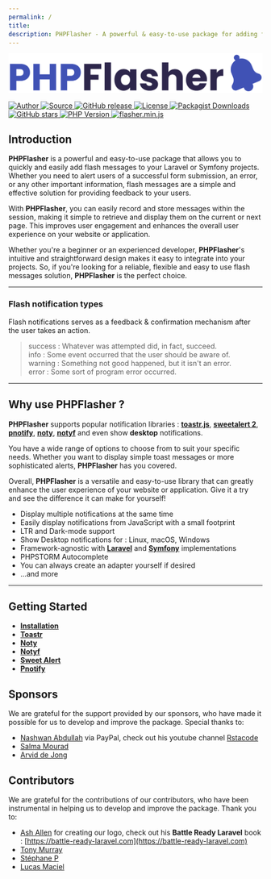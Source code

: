 ```yaml
---
permalink: /
title:
description: PHPFlasher - A powerful & easy-to-use package for adding flash messages to Laravel or Symfony projects. Provides feedback to users, improves engagement & enhances user experience. Intuitive design for beginners & experienced developers. A reliable, flexible solution.
---
```


<div class="text-center mb-24">
    <img id="logo" src="/dist/images/php-flasher-logo.svg" class="h-20 my-8" alt="PHPFlasher">
    <p class="pt-4 mt-4 text-center">
        <a href="https://www.linkedin.com/in/younes-khoubza/">
            <img src="https://img.shields.io/badge/author-@yoeunes-blue.svg" alt="Author" />
        </a>
        <a href="https://github.com/php-flasher/php-flasher">
            <img src="https://img.shields.io/badge/source-php--flasher/php--flasher-blue.svg" alt="Source" />
        </a>
        <a href="https://github.com/php-flasher/php-flasher/releases">
            <img src="https://img.shields.io/github/tag/php-flasher/flasher.svg" alt="GitHub release" />
        </a>
        <a href="https://github.com/php-flasher/flasher/blob/master/LICENSE">
            <img src="https://img.shields.io/badge/license-MIT-brightgreen.svg" alt="License" />
        </a>
        <a href="https://packagist.org/packages/php-flasher/flasher">
            <img src="https://img.shields.io/packagist/dt/php-flasher/flasher.svg" alt="Packagist Downloads" />
        </a>
        <a href="https://github.com/php-flasher/php-flasher">
            <img src="https://img.shields.io/github/stars/php-flasher/php-flasher.svg" alt="GitHub stars" />
        </a>
        <a href="https://packagist.org/packages/php-flasher/flasher">
            <img src="https://img.shields.io/packagist/php-v/php-flasher/flasher.svg" alt="PHP Version" />
        </a>
        <a href="https://cdn.jsdelivr.net/npm/@flasher/flasher/dist/flasher.min.js">
            <img src="https://img.badgesize.io/php-flasher/flasher-js/main/packages/flasher/dist/flasher.min.js.svg?compression=brotli&label=flasher.min.js" alt="flasher.min.js" />
        </a>
    </p>
</div>

## <i class="fa-duotone fa-list-radio"></i> Introduction

**<span class="text-indigo-900">PHP<span class="text-indigo-500">Flasher</span></span>** is a powerful and easy-to-use package that allows you to quickly and easily add flash messages to your Laravel or Symfony projects. 
Whether you need to alert users of a successful form submission, an error, or any other important information, flash messages are a simple and effective solution for providing feedback to your users. 

With **<span class="text-indigo-900">PHP<span class="text-indigo-500">Flasher</span></span>**, you can easily record and store messages within the session, making it simple to retrieve and display them on the current or next page. 
This improves user engagement and enhances the overall user experience on your website or application. 

Whether you're a beginner or an experienced developer, **<span class="text-indigo-900">PHP<span class="text-indigo-500">Flasher</span></span>**'s intuitive and straightforward design makes it easy to integrate into your projects. 
So, if you're looking for a reliable, flexible and easy to use flash messages solution, **<span class="text-indigo-900">PHP<span class="text-indigo-500">Flasher</span></span>** is the perfect choice.

---

### <i class="fa-duotone fa-list-radio"></i> Flash notification types

Flash notifications serves as a feedback & confirmation mechanism after the user takes an action.

> <div class="mt-2"><span class="text-green-700"><i class="fa-solid fa-circle-check fa-xl"></i> success : </span> Whatever was attempted did, in fact, succeed.</div>
> <div class="mt-2"><span class="text-blue-600"><i class="fa-solid fa-circle-info fa-xl"></i> info : </span> Some event occurred that the user should be aware of.</div>
> <div class="mt-2"><span class="text-yellow-600"><i class="fa-solid fa-circle-exclamation fa-xl"></i> warning : </span> Something not good happened, but it isn't an error.</div>
> <div class="mt-2"><span class="text-red-600"><i class="fa-solid fa-circle-xmark fa-xl"></i> error : </span> Some sort of program error occurred.</div>

---

## <i class="fa-duotone fa-list-radio"></i> Why use **<span class="text-indigo-900">PHP<span class="text-indigo-500">Flasher</span></span>** ?

**<span class="text-indigo-900">PHP<span class="text-indigo-500">Flasher</span></span>** supports popular notification libraries : 
<span class="text-indigo-900">[__toastr.js__](/library/toastr/)</span>, 
<span class="text-indigo-900">[__sweetalert 2__](/library/sweetalert/)</span>, 
<span class="text-indigo-900">[__pnotify__](/library/pnotify/)</span>, 
<span class="text-indigo-900">[__noty__](/library/noty/)</span>, 
<span class="text-indigo-900">[__notyf__](/library/notyf/)</span> and even show <span class="text-indigo-900">__desktop__</span> notifications.

You have a wide range of options to choose from to suit your specific needs. Whether you want to display simple toast messages or more sophisticated alerts, 
**<span class="text-indigo-900">PHP<span class="text-indigo-500">Flasher</span></span>** has you covered.

Overall, **<span class="text-indigo-900">PHP<span class="text-indigo-500">Flasher</span></span>** is a versatile and easy-to-use library 
that can greatly enhance the user experience of your website or application.
Give it a try and see the difference it can make for yourself!

* Display multiple notifications at the same time
* Easily display notifications from <i class="fa-brands fa-js-square text-yellow-600 fa-xl"></i> JavaScript with a small footprint
* LTR <i class="fa-duotone fa-signs-post text-indigo-900 fa-xl"></i> and Dark-mode <i class="fa-duotone fa-circle-half-stroke text-indigo-900 fa-xl"></i> support
* Show Desktop notifications for : <i class="fa-brands fa-linux fa-xl"></i> Linux, <i class="fa-brands fa-apple fa-xl"></i> macOS, <i class="fa-brands fa-windows fa-xl"></i> Windows
* Framework-agnostic with <a href="https://laravel.com/" class="text-indigo-900"><i class="fa-brands fa-laravel text-red-900 fa-xl"></i> <strong>Laravel</strong></a> and <a href="https://symfony.com/" class="text-indigo-900"><i class="fa-brands fa-symfony text-black fa-xl"></i> <strong>Symfony</strong></a> implementations
* <i class="fa-duotone fa-sidebar text-indigo-900 fa-xl"></i> PHPSTORM Autocomplete
* You can always create an adapter yourself <i class="fa-duotone fa-screwdriver-wrench fa-xl text-indigo-900"></i> if desired
* ...and more

---

## <i class="fa-duotone fa-list-radio"></i> Getting Started

* **[Installation](/installation/)**
* **[Toastr](/library/toastr/)**
* **[Noty](/library/noty/)**
* **[Notyf](/library/notyf/)**
* **[Sweet Alert](/library/sweetalert/)**
* **[Pnotify](/library/pnotify/)**

## <i class="fa-duotone fa-list-radio"></i> Sponsors

We are grateful for the support provided by our sponsors, who have made it possible for us to develop and improve the package. Special thanks to:

* [Nashwan Abdullah](https://github.com/codenashwan) via PayPal, check out his youtube channel [Rstacode](https://www.youtube.com/rstacode)
* [Salma Mourad](https://github.com/salmayno)
* [Arvid de Jong](https://github.com/darviscommerce)

## <i class="fa-duotone fa-list-radio"></i> Contributors

We are grateful for the contributions of our contributors, who have been instrumental in helping us to develop and improve the package. Thank you to:

* [Ash Allen](https://github.com/ash-jc-allen) for creating our logo, check out his **Battle Ready Laravel** book : [https://battle-ready-laravel.com](https://battle-ready-laravel.com)
* [Tony Murray](https://github.com/murrant)
* [Stéphane P](https://github.com/n3wborn)
* [Lucas Maciel](https://github.com/LucasStorm)
